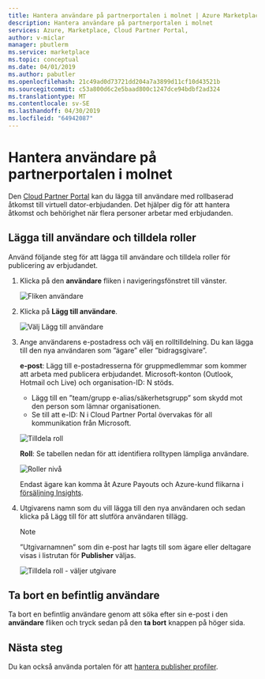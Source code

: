 ```yaml
---
title: Hantera användare på partnerportalen i molnet | Azure Marketplace
description: Hantera användare på partnerportalen i molnet
services: Azure, Marketplace, Cloud Partner Portal,
author: v-miclar
manager: pbutlerm
ms.service: marketplace
ms.topic: conceptual
ms.date: 04/01/2019
ms.author: pabutler
ms.openlocfilehash: 21c49ad0d73721dd204a7a3899d11cf10d43521b
ms.sourcegitcommit: c53a800d6c2e5baad800c1247dce94bdbf2ad324
ms.translationtype: MT
ms.contentlocale: sv-SE
ms.lasthandoff: 04/30/2019
ms.locfileid: "64942087"
---
```

# <a name="managing-users-on-the-cloud-partner-portal"></a>Hantera användare på partnerportalen i molnet

Den [Cloud Partner Portal](https://cloudpartner.azure.com) kan du lägga till användare med rollbaserad åtkomst till virtuell dator-erbjudanden. Det hjälper dig för att hantera åtkomst och behörighet när flera personer arbetar med erbjudanden.

## <a name="add-users-and-assign-roles"></a>Lägga till användare och tilldela roller 

Använd följande steg för att lägga till användare och tilldela roller för publicering av erbjudandet.

1. Klicka på den **användare** fliken i navigeringsfönstret till vänster.

    ![Fliken användare](./media/userstab.png)


2. Klicka på **Lägg till användare**.

    ![Välj Lägg till användare](./media/adduser.png)


3. Ange användarens e-postadress och välj en rolltilldelning.  Du kan lägga till den nya användaren som ”ägare” eller ”bidragsgivare”.

    **e-post**: Lägg till e-postadresserna för gruppmedlemmar som kommer att arbeta med publicera erbjudandet. Microsoft-konton (Outlook, Hotmail och Live) och organisation-ID: N stöds.

    - Lägg till en ”team/grupp e-alias/säkerhetsgrupp” som skydd mot den person som lämnar organisationen.
    - Se till att e-ID: N i Cloud Partner Portal övervakas för all kommunikation från Microsoft.
    
    ![Tilldela roll](./media/assignrole.png)

    **Roll**: Se tabellen nedan för att identifiera rolltypen lämpliga användare.

    ![Roller nivå](./media/roleaccesslevel.png)

    Endast ägare kan komma åt Azure Payouts och Azure-kund flikarna i [försäljning Insights](../../cloud-partner-portal-orig/si-getting-started.md).


4. Utgivarens namn som du vill lägga till den nya användaren och sedan klicka på Lägg till för att slutföra användaren tillägg.

    > [!NOTE]
    > ”Utgivarnamnen” som din e-post har lagts till som ägare eller deltagare visas i listrutan för **Publisher** väljas.


    ![Tilldela roll - väljer utgivare](./media/assignselectpublisher.png)


## <a name="delete-an-existing-user"></a>Ta bort en befintlig användare

Ta bort en befintlig användare genom att söka efter sin e-post i den **användare** fliken och tryck sedan på den **ta bort** knappen på höger sida.


## <a name="next-steps"></a>Nästa steg

Du kan också använda portalen för att [hantera publisher profiler](./cpp-manage-publisher-profile.md).
